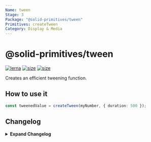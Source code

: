 ```yaml
---
Name: tween
Stage: 3
Package: "@solid-primitives/tween"
Primitives: createTween
Category: Display & Media
---
```


# @solid-primitives/tween

[![lerna](https://img.shields.io/badge/maintained%20with-lerna-cc00ff.svg)](https://lerna.js.org/)
[![size](https://img.shields.io/bundlephobia/minzip/@solid-primitives/tween)](https://bundlephobia.com/package/@solid-primitives/tween)
[![size](https://img.shields.io/npm/v/@solid-primitives/tween)](https://www.npmjs.com/package/@solid-primitives/tween)

Creates an efficient tweening function.

## How to use it

```ts
const tweenedValue = createTween(myNumber, { duration: 500 });
```

## Changelog

<details>
<summary><b>Expand Changelog</b></summary>

1.0.0

Initial commit and publish of debounce primitive.

1.0.1

Released a new version with CJS support.

1.0.2

Shipping a tighter and CJS supported version.

</details>
